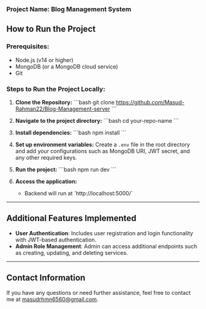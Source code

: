 ### Project Name: Blog Management System

## How to Run the Project

### Prerequisites:
- Node.js (v14 or higher)
- MongoDB (or a MongoDB cloud service)
- Git

### Steps to Run the Project Locally:

1. **Clone the Repository:**
   \`\`\`bash
   git clone https://github.com/Masud-Rahman22/Blog-Management-server
   \`\`\`

2. **Navigate to the project directory:**
   \`\`\`bash
   cd your-repo-name
   \`\`\`

3. **Install dependencies:**
   \`\`\`bash
   npm install
   \`\`\`

4. **Set up environment variables:**
   Create a `.env` file in the root directory and add your configurations such as MongoDB URI, JWT secret, and any other required keys.

5. **Run the project:**
   \`\`\`bash
   npm run dev
   \`\`\`

6. **Access the application:**
   - Backend will run at \`http://localhost:5000/\`
   


---

## Additional Features Implemented

- **User Authentication**: Includes user registration and login functionality with JWT-based authentication.
- **Admin Role Management**: Admin can access additional endpoints such as creating, updating, and deleting services.


---

## Contact Information

If you have any questions or need further assistance, feel free to contact me at [masudrhmn6560@gmail.com](mailto:masudrhmn6560@gmail.com).

